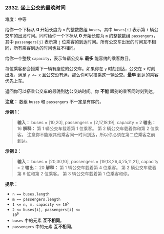 ### [2332\. 坐上公交的最晚时间](https://leetcode.cn/problems/the-latest-time-to-catch-a-bus/)

难度：中等

给你一个下标从 **0** 开始长度为 `n` 的整数数组 `buses`，其中 `buses[i]` 表示第 `i` 辆公交车的出发时间。同时给你一个下标从 **0** 开始长度为 `m` 的整数数组 `passengers`，其中 `passengers[j]` 表示第 `j` 位乘客的到达时间。所有公交车出发的时间互不相同，所有乘客到达的时间也互不相同。

给你一个整数 `capacity`，表示每辆公交车 **最多** 能容纳的乘客数目。

每位乘客都会搭乘下一辆有座位的公交车。如果你在 `y` 时刻到达，公交在 `x` 时刻出发，满足 `y <= x` 且公交没有满，那么你可以搭乘这一辆公交。**最早** 到达的乘客优先上车。

返回你可以搭乘公交车的最晚到达公交站时间。你 **不能** 跟别的乘客同时刻到达。

**注意：** 数组 `buses` 和 `passengers` 不一定是有序的。

**示例 1：**

> **输入：** buses = [10,20], passengers = [2,17,18,19], capacity = 2
> **输出：** 16
> **解释：**
> 第 1 辆公交车载着第 1 位乘客。
> 第 2 辆公交车载着你和第 2 位乘客。
> 注意你不能跟其他乘客同一时间到达，所以你必须在第二位乘客之前到达。

**示例 2：**

> **输入：** buses = [20,30,10], passengers = [19,13,26,4,25,11,21], capacity = 2
> **输出：** 20
> **解释：**
> 第 1 辆公交车载着第 4 位乘客。
> 第 2 辆公交车载着第 6 位和第 2 位乘客。
> 第 3 辆公交车载着第 1 位乘客和你。

**提示：**

- `n == buses.length`
- `m == passengers.length`
- <code>1 <= n, m, capacity <= 10<sup>5</sup></code>
- <code>2 <= buses[i], passengers[i] <= 10<sup>9</sup></code>
- `buses` 中的元素 **互不相同**。
- `passengers` 中的元素 **互不相同**。
